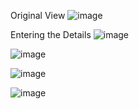 Original View
![image](https://github.com/user-attachments/assets/13cdc605-8547-46ff-85ac-dad9e90f47bb)

Entering the Details
![image](https://github.com/user-attachments/assets/381775c7-34a4-4349-86cd-0a9e9256161e)

![image](https://github.com/user-attachments/assets/f11ac974-78e8-4b62-8a71-3be6dbb3515b)


![image](https://github.com/user-attachments/assets/c7a99a94-5d27-4899-8feb-38f6f0d03c7d)

![image](https://github.com/user-attachments/assets/53d48792-6920-416a-b8ba-01dbd72454ba)
